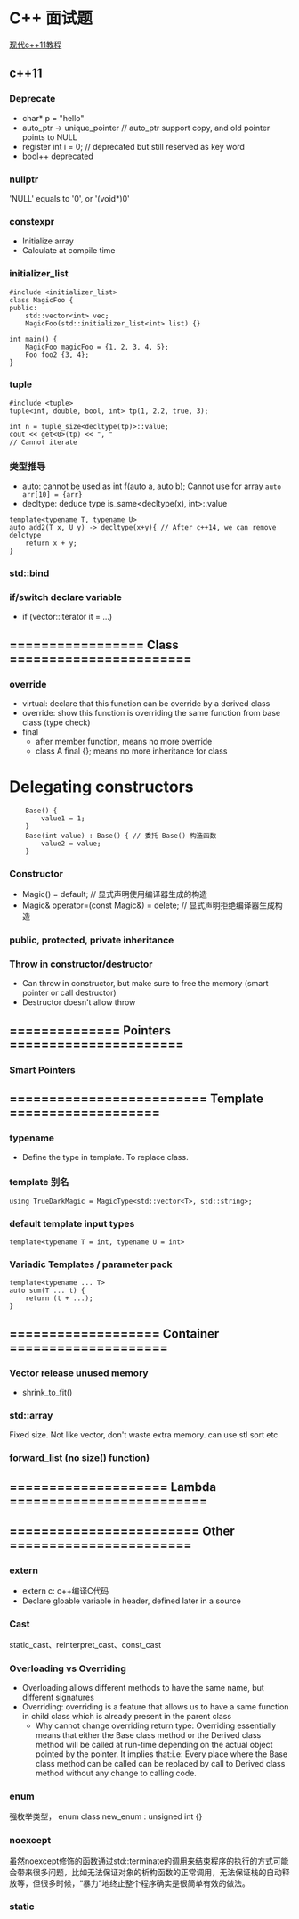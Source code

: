# C++ 面试题
[现代c++11教程](https://changkun.de/modern-cpp/zh-cn/02-usability/index.html)
## c++11

### Deprecate
- char* p = "hello"
- auto_ptr -> unique_pointer // auto_ptr support copy, and old pointer points to NULL
- register int i = 0; // deprecated but still reserved as key word
- bool++ deprecated

### nullptr
'NULL' equals to '0', or '(void*)0'

### constexpr 
- Initialize array
- Calculate at compile time

### initializer_list
```
#include <initializer_list>
class MagicFoo {
public:
    std::vector<int> vec;
    MagicFoo(std::initializer_list<int> list) {}

int main() {
	MagicFoo magicFoo = {1, 2, 3, 4, 5};
	Foo foo2 {3, 4};
}
```

### tuple
```
#include <tuple>
tuple<int, double, bool, int> tp(1, 2.2, true, 3);

int n = tuple_size<decltype(tp)>::value;
cout << get<0>(tp) << ", "
// Cannot iterate
```

### 类型推导
- auto: cannot be used as int f(auto a, auto b); Cannot use for array `auto arr[10] = {arr}`
- decltype: deduce type is_same<decltype(x), int>::value
```
template<typename T, typename U>
auto add2(T x, U y) -> decltype(x+y){ // After c++14, we can remove delctype
    return x + y;
}
```

### std::bind

### if/switch declare variable
- if (vector<int>::iterator it = ...)

## ================= Class =======================

### override
- virtual: declare that this function can be override by a derived class
- override: show this function is overriding the same function from base class (type check)
- final
	- after member function, means no more override
	- class A final {}; means no more inheritance for class

# Delegating constructors
```
    Base() {
        value1 = 1;
    }
    Base(int value) : Base() { // 委托 Base() 构造函数
        value2 = value;
    }
```

### Constructor
- Magic() = default; // 显式声明使用编译器生成的构造
- Magic& operator=(const Magic&) = delete; // 显式声明拒绝编译器生成构造

### public, protected, private inheritance

### Throw in constructor/destructor
- Can throw in constructor, but make sure to free the memory (smart pointer or call destructor)
- Destructor doesn't allow throw


## ============== Pointers ======================
### Smart Pointers


## ========================= Template ===================

### typename 
- Define the type in template. To replace class.

### template 别名
`using TrueDarkMagic = MagicType<std::vector<T>, std::string>;`

### default template input types
`template<typename T = int, typename U = int>`

### Variadic Templates / parameter pack
```
template<typename ... T>
auto sum(T ... t) {
    return (t + ...);
}
```

## =================== Container ====================

### Vector release unused memory
- shrink_to_fit()

### std::array
Fixed size. Not like vector, don't waste extra memory. can use stl sort etc

### forward_list (no size() function)

## ==================== Lambda =========================




## ======================== Other =======================
### extern
- extern c: c++编译C代码
- Declare gloable variable in header, defined later in a source


### Cast
static_cast、reinterpret_cast、const_cast

### Overloading vs Overriding
- Overloading allows different methods to have the same name, but different signatures
- Overriding: overriding is a feature that allows us to have a same function in child class which is already present in the parent class
	- Why cannot change overriding return type: Overriding essentially means that either the Base class method or the Derived class method will be called at run-time depending on the actual object pointed by the pointer. It implies that:i.e: Every place where the Base class method can be called can be replaced by call to Derived class method without any change to calling code.

### enum
强枚举类型，
enum class new_enum : unsigned int {}

### noexcept
虽然noexcept修饰的函数通过std::terminate的调用来结束程序的执行的方式可能会带来很多问题，比如无法保证对象的析构函数的正常调用，无法保证栈的自动释放等，但很多时候，“暴力”地终止整个程序确实是很简单有效的做法。

### static 
